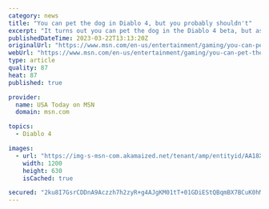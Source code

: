 ```yaml
---
category: news
title: "You can pet the dog in Diablo 4, but you probably shouldn't"
excerpt: "It turns out you can pet the dog in the Diablo 4 beta, but as one unlucky fan found out, you might not want to ..."
publishedDateTime: 2023-03-22T13:13:20Z
originalUrl: "https://www.msn.com/en-us/entertainment/gaming/you-can-pet-the-dog-in-diablo-4-but-you-probably-shouldnt/ar-AA18XrAw"
webUrl: "https://www.msn.com/en-us/entertainment/gaming/you-can-pet-the-dog-in-diablo-4-but-you-probably-shouldnt/ar-AA18XrAw"
type: article
quality: 87
heat: 87
published: true

provider:
  name: USA Today on MSN
  domain: msn.com

topics:
  - Diablo 4

images:
  - url: "https://img-s-msn-com.akamaized.net/tenant/amp/entityid/AA18Xgsc.img?h=630&w=1200&m=6&q=60&o=t&l=f&f=jpg"
    width: 1200
    height: 630
    isCached: true

secured: "2ku8I7GsrCDDnA9Aczzh7h2zyR+g4AJgKM01tT+01GDiEStQBqmBX7BCuK0hM1Y2NsuAuHwbBY4qdZbCRaHLQXEafxlXe9duBrGKjrmaRGscI70BgQ6Ehb1G2tTLnAuDwoLob9npzyupU1mavgk6bf/E9XCpRuyP71s6AGriztETGJewm9OfIUEus0u7k33pqC5Lw991ubOui3uOfMmJ7vr9hNtctvxP5dGufkfs+0HH4C5hmZbx0KZCZJ1ZD+JuTwOm55WqiS2vsOUgyaj2jlLylc0wcfRbN0CYMRj/y39XYV+7WNfVipJqeCjRigVs7SmSGEhsVU8tY/rFXkIuVM0/CXLyP22DqqZAPX7FJQo=;TeTzu3Tm3Uyg/rQQxYbakA=="
---
```


